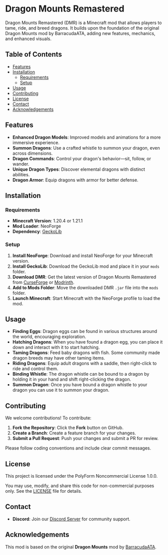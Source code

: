 # Dragon Mounts Remastered

Dragon Mounts Remastered (DMR) is a Minecraft mod that allows players to tame, ride, and breed dragons. It builds upon the foundation of the original Dragon Mounts mod by BarracudaATA, adding new features, mechanics, and enhanced visuals.

## Table of Contents

- [Features](#features)
- [Installation](#installation)
  - [Requirements](#requirements)
  - [Setup](#setup)
- [Usage](#usage)
- [Contributing](#contributing)
- [License](#license)
- [Contact](#contact)
- [Acknowledgements](#acknowledgements)

## Features

- **Enhanced Dragon Models**: Improved models and animations for a more immersive experience.
- **Summon Dragons**: Use a crafted whistle to summon your dragon, even across dimensions.
- **Dragon Commands**: Control your dragon's behavior—sit, follow, or wander.
- **Unique Dragon Types**: Discover elemental dragons with distinct abilities.
- **Dragon Armor**: Equip dragons with armor for better defense.

## Installation

### Requirements

- **Minecraft Version**: 1.20.4 or 1.21.1
- **Mod Loader**: NeoForge
- **Dependency**: [GeckoLib](https://www.curseforge.com/minecraft/mc-mods/geckolib)

### Setup

1. **Install NeoForge**: Download and install NeoForge for your Minecraft version.
2. **Install GeckoLib**: Download the GeckoLib mod and place it in your `mods` folder.
3. **Download DMR**: Get the latest version of Dragon Mounts Remastered from [CurseForge](https://www.curseforge.com/minecraft/mc-mods/dmr) or [Modrinth](https://modrinth.com/mod/dmr).
4. **Add to Mods Folder**: Move the downloaded DMR `.jar` file into the `mods` folder.
5. **Launch Minecraft**: Start Minecraft with the NeoForge profile to load the mod.

## Usage

- **Finding Eggs**: Dragon eggs can be found in various structures around the world, encouraging exploration. 
- **Hatching Dragons**: When you have found a dragon egg, you can place it down and interact with it to start hatching.
- **Taming Dragons**: Feed baby dragons with fish. Some community made dragon breeds may have other taming items.
- **Riding Dragons**: Equip adult dragons with a saddle, then right-click to ride and control them.
- **Binding Whistle**: The dragon whistle can be bound to a dragon by holding it in your hand and shift right-clicking the dragon.
- **Summon Dragon**: Once you have bound a dragon whistle to your dragon you can use it to summon your dragon.

## Contributing

We welcome contributions! To contribute:

1. **Fork the Repository**: Click the **Fork** button on GitHub.
2. **Create a Branch**: Create a feature branch for your changes.
3. **Submit a Pull Request**: Push your changes and submit a PR for review.

Please follow coding conventions and include clear commit messages.

## License

This project is licensed under the PolyForm Noncommercial License 1.0.0.

You may use, modify, and share this code for non-commercial purposes only.
See the [LICENSE](LICENSE) file for details.

## Contact
- **Discord**: Join our [Discord Server](https://discord.gg/3XknsXtKYR) for community support.

## Acknowledgements

This mod is based on the original **Dragon Mounts** mod by [BarracudaATA](https://www.minecraftforum.net/members/BarracudaATA).
